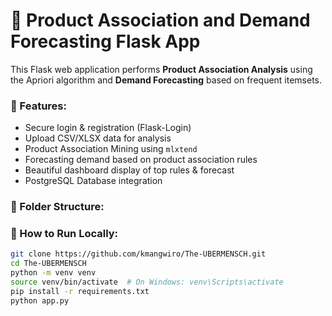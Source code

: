 # 🧠 Product Association and Demand Forecasting Flask App

This Flask web application performs **Product Association Analysis** using the Apriori algorithm and **Demand Forecasting** based on frequent itemsets.

### 🚀 Features:
- Secure login & registration (Flask-Login)
- Upload CSV/XLSX data for analysis
- Product Association Mining using `mlxtend`
- Forecasting demand based on product association rules
- Beautiful dashboard display of top rules & forecast
- PostgreSQL Database integration

### 📂 Folder Structure:

### 🔧 How to Run Locally:
```bash
git clone https://github.com/kmangwiro/The-UBERMENSCH.git
cd The-UBERMENSCH
python -m venv venv
source venv/bin/activate  # On Windows: venv\Scripts\activate
pip install -r requirements.txt
python app.py
